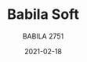 ---
designer: "Odo Fioravanti"
description: "Babila%20collection%20is%20able%20to%20move%20along%20tradition%20and%20innovation%20with%20great%20agility.%20The%20strenght%20of%20this%20collection%20is%20its%20simplicity%20and%20directness%2C%20to%20recall%20a%20timeless%20shape.%20Chair%20with%20upholstered%20shell%20in%20fabric%20or%20simil%20leather%20and%20die-cast%20aluminium%20frame.%20Solid%20ash%20wood%20legs."
image_primary: "img/Babila_2751_01_zoom.jpg"
image_secondary: "img/Babila_2751_02_zoom.jpg"
manufacturer: "Pedrali"
href: "https://www.pedrali.it/en/products/catalog/Chair-BABILA-2751/"
subtitle: "BABILA 2751"
tags: 
  - "Pedrali"
  - "Chairs"
title: "Babila Soft"
category: "Chairs"
slug: "/manufacturers/pedrali/chairs/odo-fioravanti-babila-soft"
date: "2021-02-18"
---
